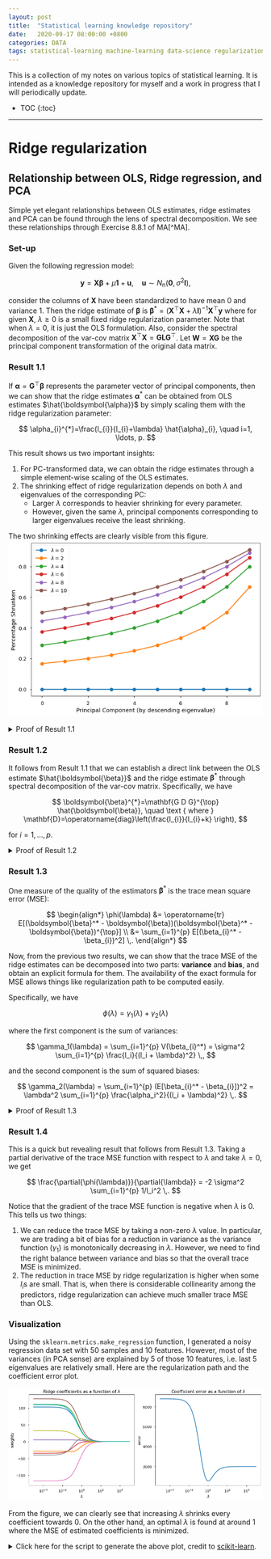 ```yaml
---
layout: post
title:  "Statistical learning knowledge repository"
date:   2020-09-17 08:00:00 +0800
categories: DATA
tags: statistical-learning machine-learning data-science regularization supervised-learning
---
```


This is a collection of my notes on various topics of statistical learning. It is intended as a knowledge repository for myself and a work in progress that I will periodically update. 

* TOC
{:toc}
-------------------------------------------------------------------------------

# Ridge regularization
## Relationship between OLS, Ridge regression, and PCA
Simple yet elegant relationships between OLS estimates, ridge estimates and PCA can be found through the lens of spectral decomposition. We see these relationships through Exercise 8.8.1 of MA[^MA].

### Set-up

Given the following regression model:

$$
\mathbf{y}=\mathbf{X} \boldsymbol{\beta}+\mu \mathbf{1}+\mathbf{u}, \quad \mathbf{u} \sim N_{\mathrm{n}}\left(\mathbf{0}, \sigma^{2} \mathbf{I}\right),
$$

consider the columns of $\mathbf{X}$ have been standardized to have mean 0 and variance 1. Then the ridge estimate of $\boldsymbol{\beta}$ is $\boldsymbol{\beta}^* = (\mathbf{X}^{\top} \mathbf{X} + \lambda \mathbf{I})^{-1} \mathbf{X}^{\top} \mathbf{y}$ where for given $\mathbf{X}$, $\lambda \ge 0$ is a small fixed ridge regularization parameter. Note that when $\lambda = 0$, it is just the OLS formulation. Also, consider the spectral decomposition of the var-cov matrix $\mathbf{X}^{\top} \mathbf{X} = \mathbf{G} \mathbf{L} \mathbf{G}^{\top}$. Let $\mathbf{W} = \mathbf{X}\mathbf{G}$ be the principal component transformation of the original data matrix. 

### Result 1.1

If $\boldsymbol{\alpha} = \mathbf{G}^{\top}\boldsymbol{\beta}$ represents the parameter vector of principal components, then we can show that the ridge estimates $\boldsymbol{\alpha}^*$ can be obtained from OLS estimates $\hat{\boldsymbol{\alpha}}$ by simply scaling them with the ridge regularization parameter:

$$
\alpha_{i}^{*}=\frac{l_{i}}{l_{i}+\lambda} \hat{\alpha}_{i}, \quad i=1, \ldots, p.
$$

This result shows us two important insights:
1. For PC-transformed data, we can obtain the ridge estimates through a simple element-wise scaling of the OLS estimates.
2. The shrinking effect of ridge regularization depends on both $\lambda$ and eigenvalues of the corresponding PC:
    - Larger $\lambda$ corresponds to heavier shrinking for every parameter. 
    - However, given the same $\lambda$, principal components corresponding to larger eigenvalues receive the least shrinking.

The two shrinking effects are clearly visible from this figure. 
![lambda_effect](/assets/learning-repo/pca_ridge_lambda_effect.png)

<details>
    <summary>Proof of Result 1.1</summary>
Since $\boldsymbol{\alpha} = \mathbf{G}^{\top}\boldsymbol{\beta}$ and $\mathbf{W} = \mathbf{X}\mathbf{G}$, then 

$$
\begin{align*}
\boldsymbol{\alpha}^* &= (\mathbf{W}^{\top}\mathbf{W} + \lambda \mathbf{I})^{-1} \mathbf{W}^{\top}\mathbf{y} \\
&= (\Lambda + \lambda \mathbf{I})^{-1} \mathbf{W}^{\top}\mathbf{y} \\
&= \operatorname{diag}((l_{i} + \lambda)^{-1}) \mathbf{W}^{\top}\mathbf{y}, \quad i=1, \ldots, p.
\end{align*}
$$

Hence 

$$
\alpha^*_{i} = (l_i + \lambda)^{-1}\mathbf{w}^{\top}_{(i)}\mathbf{y} \,,
$$ 

for $i=1, \ldots, p$, where $\mathbf{w}_{(i)}$ is the $i$th column of $\mathbf{W}$. Since 

$$
\begin{align*}
\hat{\boldsymbol{\alpha}} &= (\mathbf{W}^{\top}\mathbf{W})^{-1} \mathbf{W}^{\top}\mathbf{y} \\
&= \operatorname{diag}(l_{i}^{-1}) \mathbf{W}^{\top}\mathbf{y}, \quad i=1, \ldots, p.
\end{align*}
$$

We have 

$$
\hat{\alpha}_{i} = l_i^{-1}\mathbf{w}^{\top}_{(i)}\mathbf{y} \,,
$$

for $i=1, \ldots, p$. Therefore, by comparing the two estimate expressions, we have the result

$$
\alpha_{i}^{*}=\frac{l_{i}}{l_{i}+\lambda} \hat{\alpha}_{i}, \quad i=1, \ldots, p. \blacksquare
$$


</details>

### Result 1.2

It follows from Result 1.1 that we can establish a direct link between the OLS estimate $\hat{\boldsymbol{\beta}}$ and the ridge estimate $\boldsymbol{\beta}^*$ through spectral decomposition of the var-cov matrix. Specifically, we have

$$
\boldsymbol{\beta}^{*}=\mathbf{G D G}^{\top} \hat{\boldsymbol{\beta}}, \quad \text { where } \mathbf{D}=\operatorname{diag}\left(\frac{l_{i}}{l_{i}+k} \right),
$$

for $i=1, \ldots, p$.

<details>
    <summary>Proof of Result 1.2</summary>
Since $\alpha_{i}^{*}=\frac{l_{i}}{l_{i}+\lambda} \hat{\alpha}_{i}$, for $i=1, \ldots, p$, and $\hat{\boldsymbol{\alpha}} = \mathbf{G}^{\top}\hat{\boldsymbol{\beta}}$, then

$$
\boldsymbol{\alpha}^{*} =  \operatorname{diag}(l_{i}/(l_{i}+k)) \mathbf{G}^{\top}\hat{\boldsymbol{\beta}} \,,
$$

by writing in matrix form. Also, since 

$$
\boldsymbol{\alpha}^* = \mathbf{G}^{\top}\boldsymbol{\beta}^*
$$

where $\boldsymbol{\beta}^*$ is the ridge estimates of $\boldsymbol{\beta}$, then we have

$$
\begin{align*}
\mathbf{G}^{\top}\boldsymbol{\beta}^* &= \operatorname{diag}(l_{i}/(l_{i}+k)) \mathbf{G}^{\top}\hat{\boldsymbol{\beta}} \\
\boldsymbol{\beta}^* &= \mathbf{G} \operatorname{diag}(l_{i}/(l_{i}+k)) \mathbf{G}^{\top}\hat{\boldsymbol{\beta}} \\
&= \mathbf{G D G}^{\top} \hat{\boldsymbol{\beta}}
\end{align*}
$$

where $\mathbf{D}=\operatorname{diag}\left(\frac{l_{i}}{l_{i}+k} \right)$, for $i=1, \ldots, p$. $\blacksquare$
</details>

### Result 1.3

One measure of the quality of the estimators $\boldsymbol{\beta}^*$ is the trace mean square error (MSE):

$$
\begin{align*}
\phi(\lambda) &= \operatorname{tr} E[(\boldsymbol{\beta}^* - \boldsymbol{\beta})(\boldsymbol{\beta}^* - \boldsymbol{\beta})^{\top}] \\
&= \sum_{i=1}^{p} E[(\beta_{i}^* - \beta_{i})^2] \,.
\end{align*}
$$

Now, from the previous two results, we can show that the trace MSE of the ridge estimates can be decomposed into two parts: **variance** and **bias**, and obtain an explicit formula for them. The availability of the exact formula for MSE allows things like regularization path to be computed easily.

Specifically, we have 

$$
\phi(\lambda) = \gamma_1(\lambda) + \gamma_2(\lambda)
$$

where the first component is the sum of variances:

$$
\gamma_1(\lambda) = \sum_{i=1}^{p} V(\beta_{i}^*) = \sigma^2 \sum_{i=1}^{p} \frac{l_i}{(l_i + \lambda)^2} \,,
$$

and the second component is the sum of squared biases:

$$
\gamma_2(\lambda) = \sum_{i=1}^{p} (E[\beta_{i}^* - \beta_{i}])^2 = \lambda^2 \sum_{i=1}^{p} \frac{\alpha_i^2}{(l_i + \lambda)^2} \,.
$$

<details>
    <summary>Proof of Result 1.3</summary>
    <div markdown="1">
First let's look at the sum of variances. We start by writing out the expression for the variance of the ridge estimates:

$$
\begin{align*}
V(\boldsymbol{\beta}^*) &= \mathbf{GDG}^{\top} V(\hat{\boldsymbol{\beta}}) \mathbf{GDG}^{\top} \\
&= \mathbf{GDG}^{\top} \sigma^2 \mathbf{X^{\top}X}^{-1} \mathbf{GDG}^{\top} \\
&= \sigma^2 \mathbf{GDG}^{\top} (\mathbf{GLG})^{-1} \mathbf{GDG}^{\top} \\
&= \sigma^2 \mathbf{GD} L^{-1} \mathbf{DG}^{\top} \\
&= \sigma^2 \mathbf{G} \operatorname{diag}(l_i/(l_i + \lambda)^2) \mathbf{G}^{\top} \,, \quad i=1, \ldots, p.
\end{align*}
$$ 

Hence, by extracting out the variances from the diagonal, we obtain the first expression:

$$
\begin{align*}
\gamma_1(\lambda) &= \sum_{i=1}^{p} V(\beta_{i}^*) \\
&= \operatorname{tr} V(\boldsymbol{\beta}^*) \\
&= \sigma^2 \operatorname{tr}(\operatorname{diag}(l_i/(l_i + \lambda)^2) \mathbf{G}^{\top} \mathbf{G}) \\
&= \sigma^2 \sum_{i=1}^{p} \frac{l_i}{(l_i + \lambda)^2} \,.
\end{align*}
$$

Now let's look at the bias term. We write it in matrix form to see that:

$$
\begin{align*}
\gamma_2(\lambda) &= \sum_{i=1}^{p} (E[\beta_{i}^* - \beta_{i}])^2 \\
&= (E[\boldsymbol{\beta}^*] - \boldsymbol{\beta})^{\top}(E[\boldsymbol{\beta}^*] - \boldsymbol{\beta}) \\
&= (\mathbf{GDG}^{\top}\boldsymbol{\beta} - \boldsymbol{\beta})^{\top}(\mathbf{GDG}^{\top}\boldsymbol{\beta} - \boldsymbol{\beta}) \\
&= \mathbf{B}^{\top}\mathbf{GD}^2\mathbf{G}^{\top}\boldsymbol{\beta} - 2\boldsymbol{\beta}^{\top}\mathbf{GDG^{\top}}\boldsymbol{\beta} + \boldsymbol{\beta}^{\top}\boldsymbol{\beta} \\
&= \boldsymbol{\alpha}^{\top}\mathbf{D}^2\boldsymbol{\alpha} - 2\boldsymbol{\alpha}^{\top}\mathbf{D}\boldsymbol{\alpha} + \boldsymbol{\alpha}^{\top}\mathbf{G^{\top}G}\boldsymbol{\alpha} \\
&= \boldsymbol{\alpha}^{\top} (\mathbf{D}^2 - 2\mathbf{D} + 1) \boldsymbol{\alpha} \\
&= \boldsymbol{\alpha}^{\top} \operatorname{diag}(\lambda^2/(l_i + \lambda)^2) \boldsymbol{\alpha} \\
&= \lambda^2 \sum_{i=1}^{p}(\alpha_{i}^2/(l_i + \lambda)^2) \,.
\end{align*}
$$

Combining the two gamma terms completes the proof. $\blacksquare$
</div>
</details>

### Result 1.4

This is a quick but revealing result that follows from Result 1.3. Taking a partial derivative of the trace MSE function with respect to $\lambda$ and take $\lambda = 0$, we get

$$
\frac{\partial{\phi(\lambda)}}{\partial{\lambda}} = -2 \sigma^2 \sum_{i=1}^{p} 1/l_i^2 \,.
$$

Notice that the gradient of the trace MSE function is negative when $\lambda$ is 0. This tells us two things:
1. We can reduce the trace MSE by taking a non-zero $\lambda$ value. In particular, we are trading a bit of bias for a reduction in variance as the variance function ($\gamma_1$) is monotonically decreasing in $\lambda$. However, we need to find the right balance between variance and bias so that the overall trace MSE is minimized. 
2. The reduction in trace MSE by ridge regularization is higher when some $l_i$s are small. That is, when there is considerable collinearity among the predictors, ridge regularization can achieve much smaller trace MSE than OLS. 

### Visualization 

Using the `sklearn.metrics.make_regression` function, I generated a noisy regression data set with 50 samples and 10 features. However, most of the variances (in PCA sense) are explained by 5 of those 10 features, i.e. last 5 eigenvalues are relatively small. Here are the regularization path and the coefficient error plot.

![ridge_error](/assets/learning-repo/ridge_lambda_mse.png)

From the figure, we can clearly see that increasing $\lambda$ shrinks every coefficient towards 0. On the other hand, an optimal $\lambda$ is found at around 1 where the MSE of estimated coefficients is minimized. 

<details>
<summary>Click here for the script to generate the above plot, credit to <a href="https://scikit-learn.org/stable/auto_examples/linear_model/plot_ridge_coeffs.html#sphx-glr-auto-examples-linear-model-plot-ridge-coeffs-py">scikit-learn</a>.</summary>
<div markdown="1">
``` python
import numpy as np
import matplotlib.pyplot as plt
from sklearn.datasets import make_regression
from sklearn.linear_model import Ridge
from sklearn.metrics import mean_squared_error

clf = Ridge()

X, y, w = make_regression(n_samples=50, n_features=10, coef=True,
                          random_state=1, noise=50, 
                          effective_rank=5)

coefs = []
errors = []

lambdas = np.logspace(-5, 5, 200)

# Train the model with different regularisation strengths
for a in lambdas:
    clf.set_params(alpha=a)
    clf.fit(X, y)
    coefs.append(clf.coef_)
    errors.append(mean_squared_error(clf.coef_, w))

# Display results
with plt.style.context('seaborn-talk'):
    plt.figure(figsize=(15, 6))

    plt.subplot(121)
    ax = plt.gca()
    ax.plot(lambdas, coefs)
    ax.set_xscale('log')
    plt.xlabel('$\lambda$')
    plt.ylabel('weights')
    plt.title('Ridge coefficients as a function of $\lambda$')
    plt.axis('tight')

    plt.subplot(122)
    ax = plt.gca()
    ax.plot(lambdas, errors)
    ax.set_xscale('log')
    plt.xlabel('$\lambda$')
    plt.ylabel('error')
    plt.title('Coefficient error as a function of $\lambda$')
    plt.axis('tight')

    plt.show()
```
</div>
</details>



# References
{: .no_toc}

[^MA]: Mardia, K. V., Kent, J. T., & Bibby, J. M. *Multivariate Analysis*. 1979. Probability and mathematical statistics. Academic Press Inc.


